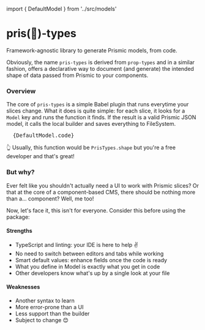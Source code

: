 import { DefaultModel } from '../src/models'

# pris(🎤)-types
Framework-agnostic library to generate Prismic models, from code.

Obviously, the name <code>pris-types</code> is derived from <code>prop-types</code> and in a similar fashion, offers a declarative way to document (and generate) the intended shape of data passed from Prismic to your components.

### Overview

The core of <code>pris-types</code> is a simple Babel plugin that runs everytime your slices change.
What it does is quite simple: for each slice, it looks for a <code>Model</code> key and runs the function it finds.
If the result is a valid Prismic JSON model, it calls the local builder and saves everything to FileSystem.

<pre>
  {DefaultModel.code}
</pre>

👆 Usually, this function would be <code>PrisTypes.shape</code> but you're a free developer and that's great!

### But why?

Ever felt like you shouldn't actually need a UI to work with Prismic slices? Or that
at the core of a component-based CMS, there should be nothing more than a... component? Well, me too!

Now, let's face it, this isn't for everyone. Consider this before using the package:

#### Strengths

* TypeScript and linting: your IDE is here to help ✌️
* No need to switch between editors and tabs while working
* Smart default values: enhance fields once the code is ready
* What you define in Model is exactly what you get in code
* Other developers know what's up by a single look at your file

#### Weaknesses

* Another syntax to learn
* More error-prone than a UI
* Less support than the builder
* Subject to change 😊
